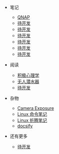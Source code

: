 - <span class="iconfont icon-atom"></span> 笔记
  - [<span class="iconfont icon-install"></span> QNAP](note/qnap.md)
  - [<span class="iconfont icon-wxapp"></span> 待开发](note/preparatory.md)
  - [<span class="iconfont icon-page"></span> 待开发](note/page.md)
  - [<span class="iconfont icon-component"></span> 待开发](note/component.md)
  - [<span class="iconfont icon-matrix"></span> 待开发](note/data.md)
  - [<span class="iconfont icon-mix"></span> 待开发](note/mixin.md)
  - [<span class="iconfont icon-plugin"></span> 待开发](note/plugin.md)
- <span class="iconfont icon-crown"></span> 阅读

  - [<span class="iconfont icon-satellite"></span> 积极心理学](note/积极心理学.md)
  - [<span class="iconfont icon-router"></span> 无人潜水器](note/autonomous_ocean_vehicles.md)
  - [<span class="iconfont icon-alert"></span> 待开发](note/ui-feedback.md)
- <span class="iconfont icon-factory"></span> 杂物
  - [<span class="iconfont icon-file"></span> Camera Exposure](note/camera_exposure.md)
  - [<span class="iconfont icon-file"></span> Linux 命令笔记](note/linux_command_line.md)
  - [<span class="iconfont icon-file"></span> Linux 折腾笔记](note/linux.md)
  - [<span class="iconfont icon-pack"></span> docsify](note/readme.md)
- <span class="iconfont icon-magic"></span> 还有更多

  - [<span class="iconfont icon-nut"></span> 待开发](note/examples.md)
